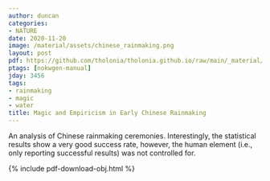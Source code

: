 ```yaml
---
author: duncan
categories:
- NATURE
date: 2020-11-20
image: /material/assets/chinese_rainmaking.png
layout: post
pdf: https://github.com/tholonia/tholonia.github.io/raw/main/_material/assets/chinese_rainmaking.pdf
ptags: [nokwgen-manual]
jday: 3456
tags:
- rainmaking
- magic
- water
title: Magic and Empiricism in Early Chinese Rainmaking
---
```


An analysis of Chinese rainmaking ceremonies.  Interestingly, the statistical results show a very good success rate, however, the human element (i.e., only reporting successful results) was not controlled for.

<!--more-->

{% include pdf-download-obj.html %}
